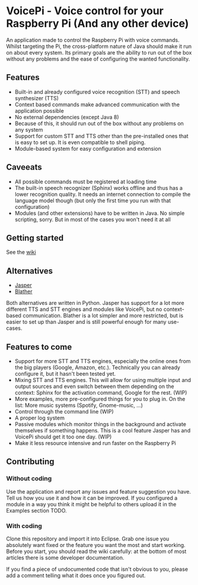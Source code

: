 # VoicePi - Voice control for your Raspberry Pi (And any other device)
An application made to control the Raspberry Pi with voice commands. Whilst targeting the Pi, the cross-platform nature of Java should make it run on about every system. Its primary goals are the ability to run out of the box without any problems and the ease of configuring the wanted functionality.

## Features
- Built-in and already configured voice recognition (STT) and speech synthesizer (TTS)
- Context based commands make advanced communication with the application possible
- No external dependencies (except Java 8)
- Because of this, it should run out of the box without any problems on any system
- Support for custom STT and TTS other than the pre-installed ones that is easy to set up. It is even compatible to shell piping.
- Module-based system for easy configuration and extension

## Caveeats
- All possible commands must be registered at loading time
- The built-in speech recognizer (Sphinx) works offline and thus has a lower recognition quality. It needs an internet connection to compile the language model though (but only the first time you run with that configuration)
- Modules (and other extensions) have to be written in Java. No simple scripting, sorry. But in most of the cases you won't need it at all

## Getting started

See the [wiki](https://github.com/piegamesde/VoicePi/wiki)

## Alternatives

- [Jasper](https://github.com/jasperproject/jasper-client)
- [Blather](https://github.com/ajbogh/blather)

Both alternatives are written in Python. Jasper has support for a lot more different TTS and STT engines and modules like VoicePi, but no context-based communication. Blather is a lot simpler and more restricted, but is easier to set up than Jasper and is still powerful enough for many use-cases.

## Features to come

- Support for more STT and TTS engines, especially the online ones from the big players (Google, Amazon, etc.). Technically you can already configure it, but it hasn't been tested yet.
- Mixing STT and TTS engines. This will allow for using multiple input and output sources and even switch between them depending on the context: Sphinx for the activation command, Google for the rest. (WIP)
- More examples, more pre-configured things for you to plug in. On the list: More music systems (Spotify, Gnome-music, ...)
- Control through the command line (WIP)
- A proper log system
- Passive modules which monitor things in the background and activate themselves if something happens. This is a cool feature Jasper has and VoicePi should get it too one day. (WIP)
- Make it less resource intensive and run faster on the Raspberry Pi

## Contributing

### Without coding
Use the application and report any issues and feature suggestion you have. Tell us how you use it and how it can be improved. If you configured a module in a way you think it might be helpful to others upload it in the Examples section TODO.

### With coding
Clone this repository and import it into Eclipse. Grab one issue you absolutely want fixed or the feature you want the most and start working. Before you start, you should read the wiki carefully: at the bottom of most articles there is some developer documentation.

If you find a piece of undocumented code that isn't obvious to you, please add a comment telling what it does once you figured out.
